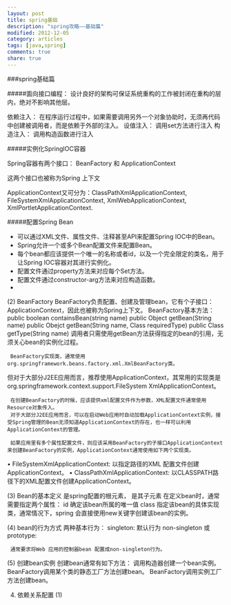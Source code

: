 ```yaml
---
layout: post
title: spring基础
description: "spring攻略——基础篇"
modified: 2012-12-05
category: articles
tags: [java,spring]
comments: true
share: true
---
```


###spring基础篇

#####面向接口编程： 设计良好的架构可保证系统重构的工作被封闭在重构的层内，绝对不影响其他层。

依赖注入： 在程序运行过程中，如果需要调用另外一个对象协助时，无须再代码中创建被调用者，而是依赖于外部的注入。
设值注入： 调用set方法进行注入
构造注入： 调用构造函数进行注入


#####实例化SpringIOC容器

Spring容器有两个接口： BeanFactory 和 ApplicationContext

这两个接口也被称为Spring 上下文

ApplicationContext又可分为：ClassPathXmlApplicationContext, FileSystemXmlApplicationContext, XmlWebApplicationContext, XmlPortletApplicationContext.


#####配置Spring Bean

* 可以通过XML文件、属性文件、注释甚至API来配置Spring IOC中的Bean。
* Spring允许一个或多个Bean配置文件来配置Bean。
* 每个bean都应该提供一个唯一的名称或者id，以及一个完全限定的类名，用于让Spring IOC容器对其进行实例化。
* 配置文件通过property方法来对应每个Set方法。
* 配置文件通过constructor-arg方法来对应构造函数。
* 

(2) BeanFactory
     BeanFactory负责配置、创建及管理bean，它有个子接口：ApplicationContext，因此也被称为Spring上下文。
     BeanFactory基本方法： 
          public boolean containsBean(string name)
          public Object getBean(String name)
          public Obejct getBean(String name, Class requiredType) 
          public Class getType(String name) 
     调用者只需使用getBean方法获得指定的bean的引用，无须关心bean的实例化过程。

     BeanFactory实现类，通常使用org.springframework.beans.factory.xml.XmlBeanFactory类。
但对于大部分J2EE应用而言，推荐使用ApplicationContext，其常用的实现类是org.springframework.context.support.FileSystem
XmlApplicationContext。

     在创建BeanFactory的时候，应该提供xml配置文件作为参数，XML配置文件通常使用Resource对象传入。
     对于大部分J2EE应用而言，可以在启动Web应用时自动加载ApplicationContext实例，接受Spring管理的Bean无须知道ApplicationContext的存在，也一样可以利用ApplicationContext的管理。

     如果应用里有多个属性配置文件，则应该采用BeanFactory的子接口ApplicationContext来创建BeanFactory的实例，ApplicationContext通常使用如下两个实现类。
• FileSystemXmlApplicationContext: 以指定路径的XML 配置文件创建ApplicationContext。
• ClassPathXmlApplicationContext: 以CLASSPATH路径下的XML配置文件创建ApplicationContext。


(3) Bean的基本定义
   <beans> 是spring配置的根元素， <bean>是其子元素
     在定义bean时，通常需要指定两个属性： 
          id  确定该bean所属的唯一值
          class 指定该bean的具体实现类，通常情况下，spring 会直接使用new关键字创建该bean的实例。

(4) bean的行为方式
     两种基本行为：
     singleton:    默认行为
     non-singleton 或 prototype:

     通常要求将Web 应用的控制器bean 配置成non-singleton行为。

(5) 创建bean实例
     创建bean通常有如下方法：
          调用构造器创建一个bean实例。
          BeanFactory调用某个类的静态工厂方法创建bean。
          BeanFactory调用实例工厂方法创建bean。

4. 依赖关系配置
(1) 


